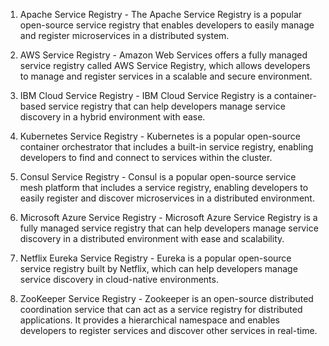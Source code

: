 

1. Apache Service Registry - The Apache Service Registry is a popular open-source service registry that enables developers to easily manage and register microservices in a distributed system.

2. AWS Service Registry - Amazon Web Services offers a fully managed service registry called AWS Service Registry, which allows developers to manage and register services in a scalable and secure environment.

3. IBM Cloud Service Registry - IBM Cloud Service Registry is a container-based service registry that can help developers manage service discovery in a hybrid environment with ease.

4. Kubernetes Service Registry - Kubernetes is a popular open-source container orchestrator that includes a built-in service registry, enabling developers to find and connect to services within the cluster.

5. Consul Service Registry - Consul is a popular open-source service mesh platform that includes a service registry, enabling developers to easily register and discover microservices in a distributed environment.

6. Microsoft Azure Service Registry - Microsoft Azure Service Registry is a fully managed service registry that can help developers manage service discovery in a distributed environment with ease and scalability.

7. Netflix Eureka Service Registry - Eureka is a popular open-source service registry built by Netflix, which can help developers manage service discovery in cloud-native environments.

8. ZooKeeper Service Registry - Zookeeper is an open-source distributed coordination service that can act as a service registry for distributed applications. It provides a hierarchical namespace and enables developers to register services and discover other services in real-time.
